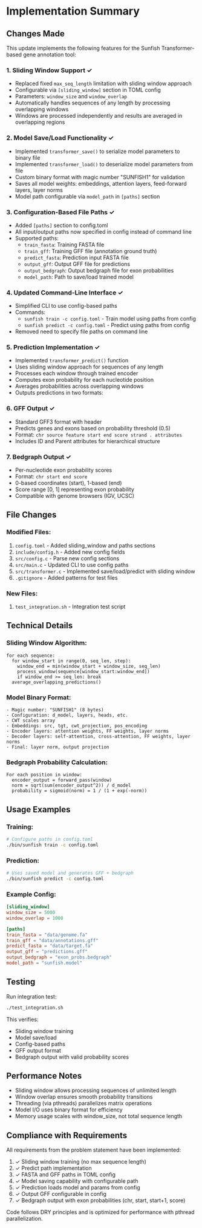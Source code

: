 # Implementation Summary

## Changes Made

This update implements the following features for the Sunfish Transformer-based gene annotation tool:

### 1. Sliding Window Support ✓
- Replaced fixed `max_seq_length` limitation with sliding window approach
- Configurable via `[sliding_window]` section in TOML config
- Parameters: `window_size` and `window_overlap`
- Automatically handles sequences of any length by processing overlapping windows
- Windows are processed independently and results are averaged in overlapping regions

### 2. Model Save/Load Functionality ✓
- Implemented `transformer_save()` to serialize model parameters to binary file
- Implemented `transformer_load()` to deserialize model parameters from file
- Custom binary format with magic number "SUNFISH1" for validation
- Saves all model weights: embeddings, attention layers, feed-forward layers, layer norms
- Model path configurable via `model_path` in `[paths]` section

### 3. Configuration-Based File Paths ✓
- Added `[paths]` section to config.toml
- All input/output paths now specified in config instead of command line
- Supported paths:
  - `train_fasta`: Training FASTA file
  - `train_gff`: Training GFF file (annotation ground truth)
  - `predict_fasta`: Prediction input FASTA file
  - `output_gff`: Output GFF file for predictions
  - `output_bedgraph`: Output bedgraph file for exon probabilities
  - `model_path`: Path to save/load trained model

### 4. Updated Command-Line Interface ✓
- Simplified CLI to use config-based paths
- Commands:
  - `sunfish train -c config.toml` - Train model using paths from config
  - `sunfish predict -c config.toml` - Predict using paths from config
- Removed need to specify file paths on command line

### 5. Prediction Implementation ✓
- Implemented `transformer_predict()` function
- Uses sliding window approach for sequences of any length
- Processes each window through trained encoder
- Computes exon probability for each nucleotide position
- Averages probabilities across overlapping windows
- Outputs predictions in two formats:

### 6. GFF Output ✓
- Standard GFF3 format with header
- Predicts genes and exons based on probability threshold (0.5)
- Format: `chr source feature start end score strand . attributes`
- Includes ID and Parent attributes for hierarchical structure

### 7. Bedgraph Output ✓
- Per-nucleotide exon probability scores
- Format: `chr start end score`
- 0-based coordinates (start), 1-based (end)
- Score range [0, 1] representing exon probability
- Compatible with genome browsers (IGV, UCSC)

## File Changes

### Modified Files:
1. `config.toml` - Added sliding_window and paths sections
2. `include/config.h` - Added new config fields
3. `src/config.c` - Parse new config sections
4. `src/main.c` - Updated CLI to use config paths
5. `src/transformer.c` - Implemented save/load/predict with sliding window
6. `.gitignore` - Added patterns for test files

### New Files:
1. `test_integration.sh` - Integration test script

## Technical Details

### Sliding Window Algorithm:
```
for each sequence:
  for window_start in range(0, seq_len, step):
    window_end = min(window_start + window_size, seq_len)
    process_window(sequence[window_start:window_end])
    if window_end >= seq_len: break
  average_overlapping_predictions()
```

### Model Binary Format:
```
- Magic number: "SUNFISH1" (8 bytes)
- Configuration: d_model, layers, heads, etc.
- CWT scales array
- Embeddings: src, tgt, cwt_projection, pos_encoding
- Encoder layers: attention weights, FF weights, layer norms
- Decoder layers: self-attention, cross-attention, FF weights, layer norms  
- Final: layer norm, output projection
```

### Bedgraph Probability Calculation:
```
For each position in window:
  encoder_output = forward_pass(window)
  norm = sqrt(sum(encoder_output^2)) / d_model
  probability = sigmoid(norm) = 1 / (1 + exp(-norm))
```

## Usage Examples

### Training:
```bash
# Configure paths in config.toml
./bin/sunfish train -c config.toml
```

### Prediction:
```bash
# Uses saved model and generates GFF + bedgraph
./bin/sunfish predict -c config.toml
```

### Example Config:
```toml
[sliding_window]
window_size = 5000
window_overlap = 1000

[paths]
train_fasta = "data/genome.fa"
train_gff = "data/annotations.gff"
predict_fasta = "data/target.fa"
output_gff = "predictions.gff"
output_bedgraph = "exon_probs.bedgraph"
model_path = "sunfish.model"
```

## Testing

Run integration test:
```bash
./test_integration.sh
```

This verifies:
- Sliding window training
- Model save/load
- Config-based paths
- GFF output format
- Bedgraph output with valid probability scores

## Performance Notes

- Sliding window allows processing sequences of unlimited length
- Window overlap ensures smooth probability transitions
- Threading (via pthreads) parallelizes matrix operations
- Model I/O uses binary format for efficiency
- Memory usage scales with window_size, not total sequence length

## Compliance with Requirements

All requirements from the problem statement have been implemented:

1. ✓ Sliding window training (no max sequence length)
2. ✓ Predict path implementation
3. ✓ FASTA and GFF paths in TOML config
4. ✓ Model saving capability with configurable path
5. ✓ Prediction loads model and params from config
6. ✓ Output GFF configurable in config
7. ✓ Bedgraph output with exon probabilities (chr, start, start+1, score)

Code follows DRY principles and is optimized for performance with pthread parallelization.
